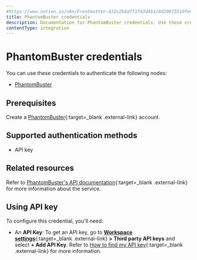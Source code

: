 ```yaml
---
#https://www.notion.so/n8n/Frontmatter-432c2b8dff1f43d4b1c8d20075510fe4
title: PhantomBuster credentials
description: Documentation for PhantomBuster credentials. Use these credentials to authenticate PhantomBuster in n8n, a workflow automation platform.
contentType: integration
---
```


# PhantomBuster credentials

You can use these credentials to authenticate the following nodes:

- [PhantomBuster](/integrations/builtin/app-nodes/n8n-nodes-base.phantombuster/)

## Prerequisites

Create a [PhantomBuster](https://www.phantombuster.com/){:target=_blank .external-link} account.

## Supported authentication methods

- API key

## Related resources

Refer to [PhantomBuster's API documentation](https://hub.phantombuster.com/reference){:target=_blank .external-link} for more information about the service.

## Using API key

To configure this credential, you'll need:

- An **API Key**: To get an API key, go to [**Workspace settings**](https://phantombuster.com/workspace-settings){:target=_blank .external-link} **> Third party API keys** and select **+ Add API Key**. Refer to [How to find my API key](https://hub.phantombuster.com/docs/api#how-to-find-my-api-key){:target=_blank .external-link} for more information.
